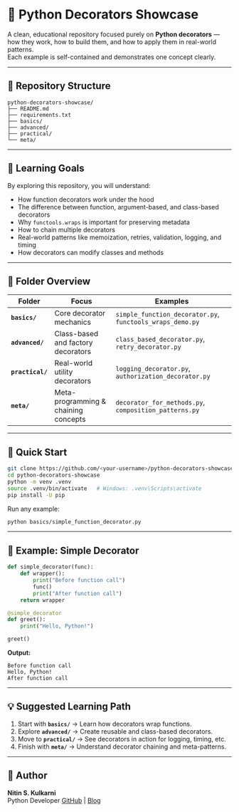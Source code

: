 # 🐍 Python Decorators Showcase

A clean, educational repository focused purely on **Python decorators** — how they work, how to build them, and how to apply them in real-world patterns.  
Each example is self-contained and demonstrates one concept clearly.

---

## 📂 Repository Structure

```
python-decorators-showcase/
├── README.md
├── requirements.txt
├── basics/
├── advanced/
├── practical/
└── meta/
```

---

## 🎯 Learning Goals

By exploring this repository, you will understand:

- How function decorators work under the hood
- The difference between function, argument-based, and class-based decorators
- Why `functools.wraps` is important for preserving metadata
- How to chain multiple decorators
- Real-world patterns like memoization, retries, validation, logging, and timing
- How decorators can modify classes and methods

---

## 🧩 Folder Overview

| Folder | Focus | Examples |
|--------|--------|-----------|
| **`basics/`** | Core decorator mechanics | `simple_function_decorator.py`, `functools_wraps_demo.py` |
| **`advanced/`** | Class-based and factory decorators | `class_based_decorator.py`, `retry_decorator.py` |
| **`practical/`** | Real-world utility decorators | `logging_decorator.py`, `authorization_decorator.py` |
| **`meta/`** | Meta-programming & chaining concepts | `decorator_for_methods.py`, `composition_patterns.py` |

---

## 🚀 Quick Start

```bash
git clone https://github.com/<your-username>/python-decorators-showcase.git
cd python-decorators-showcase
python -m venv .venv
source .venv/bin/activate   # Windows: .venv\Scripts\activate
pip install -U pip
```

Run any example:

```bash
python basics/simple_function_decorator.py
```

---

## 🧠 Example: Simple Decorator

```python
def simple_decorator(func):
    def wrapper():
        print("Before function call")
        func()
        print("After function call")
    return wrapper

@simple_decorator
def greet():
    print("Hello, Python!")

greet()
```

**Output:**

```
Before function call
Hello, Python!
After function call
```

---

## 💡 Suggested Learning Path

1. Start with **`basics/`** → Learn how decorators wrap functions.
2. Explore **`advanced/`** → Create reusable and class-based decorators.
3. Move to **`practical/`** → See decorators in action for logging, timing, etc.
4. Finish with **`meta/`** → Understand decorator chaining and meta-patterns.


---


## 👤 Author

**Nitin S. Kulkarni**  
Python Developer
[GitHub](https://github.com/nkpythondeveloper) | [Blog](https://dailypytips.com)
